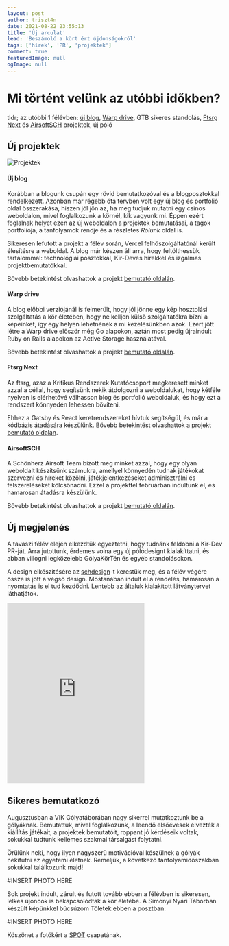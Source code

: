 ```yaml
---
layout: post
author: triszt4n
date: 2021-08-22 23:55:13
title: 'Új arculat'
lead: 'Beszámoló a kört ért újdonságokról'
tags: ['hírek', 'PR', 'projektek']
comment: true
featuredImage: null
ogImage: null
---
```


# Mi történt velünk az utóbbi időkben?

tldr; az utóbbi 1 félévben: [új blog](/project/blog-next), [Warp drive](/project/warp-next), GTB sikeres standolás, [Ftsrg Next](/project/ftsrg-next) és [AirsoftSCH](/project/airsoft) projektek, új póló

## Új projektek

![Projektek](https://warp.kir-dev.sch.bme.hu/img/blobs/redirect/eyJfcmFpbHMiOnsibWVzc2FnZSI6IkJBaHBYZz09IiwiZXhwIjpudWxsLCJwdXIiOiJibG9iX2lkIn19--bf24b78fcb0c9fd588186d752ffa9cc66364f54b/egyveleg.png)

#### Új blog

Korábban a blogunk csupán egy rövid bemutatkozóval és a blogposztokkal rendelkezett. Azonban már régebb óta tervben volt egy új blog és portfolió oldal összerakása, hiszen jól jön az, ha meg tudjuk mutatni egy csinos weboldalon, mivel foglalkozunk a körnél, kik vagyunk mi. Éppen ezért foglalnak helyet ezen az új weboldalon a projektek bemutatásai, a tagok portfoliója, a tanfolyamok rendje és a részletes _Rólunk_ oldal is.

Sikeresen lefutott a projekt a félév során, Vercel felhőszolgáltatónál került élesítésre a weboldal. A blog már készen áll arra, hogy feltölthessük tartalommal: technológiai posztokkal, Kir-Deves hírekkel és izgalmas projektbemutatókkal.

Bővebb betekintést olvashattok a projekt [bemutató oldalán](/project/blog-next).

#### Warp drive

A blog előbbi verziójánál is felmerült, hogy jól jönne egy kép hosztolási szolgáltatás a kör életében, hogy ne kelljen külső szolgáltatókra bízni a képeinket, így egy helyen lehetnének a mi kezelésünkben azok. Ezért jött létre a Warp drive először még Go alapokon, aztán most pedig újraindult Ruby on Rails alapokon az Active Storage használatával.

Bővebb betekintést olvashattok a projekt [bemutató oldalán](/project/warp-next).

#### Ftsrg Next

Az ftsrg, azaz a Kritikus Rendszerek Kutatócsoport megkeresett minket azzal a céllal, hogy segítsünk nekik átdolgozni a weboldalukat, hogy kétféle nyelven is elérhetővé válhasson blog és portfolió weboldaluk, és hogy ezt a rendszert könnyedén lehessen bővíteni.

Ehhez a Gatsby és React keretrendszereket hívtuk segítségül, és már a kódbázis átadására készülünk. Bővebb betekintést olvashattok a projekt [bemutató oldalán](/project/ftsrg-next).

#### AirsoftSCH

A Schönherz Airsoft Team bízott meg minket azzal, hogy egy olyan weboldalt készítsünk számukra, amellyel könnyedén tudnak játékokat szervezni és híreket közölni, játékjelentkezéseket adminisztrálni és felszereléseket kölcsönadni. Ezzel a projekttel februárban indultunk el, és hamarosan átadásra készülünk.

Bővebb betekintést olvashattok a projekt [bemutató oldalán](/project/airsoft).

## Új megjelenés

A tavaszi félév elején elkezdtük egyeztetni, hogy tudnánk feldobni a Kir-Dev PR-ját. Arra jutottunk, érdemes volna egy új pólódesignt kialakíttatni, és abban villogni legközelebb GólyaKörTén és egyéb standolásokon.

A design elkészítésére az [schdesign](schdesign.hu)-t kerestük meg, és a félév végére össze is jött a végső design. Mostanában indult el a rendelés, hamarosan a nyomtatás is el tud kezdődni. Lentebb az általuk kialakított látványtervet láthatjátok.

<iframe src="https://instagram.com/p/CSoMySXtA8U/embed" width="320" height="420" frameborder="0"></iframe>

## Sikeres bemutatkozó

Augusztusban a VIK Gólyatáborában nagy sikerrel mutatkoztunk be a gólyáknak. Bemutattuk, mivel foglalkozunk, a leendő elsőévesek élvezték a kiállítás játékait, a projektek bemutatóit, roppant jó kérdéseik voltak, sokukkal tudtunk kellemes szakmai társalgást folytatni.

Örülünk neki, hogy ilyen nagyszerű motivációval készülnek a gólyák nekifutni az egyetemi életnek. Reméljük, a következő tanfolyamidőszakban sokukkal találkozunk majd!

#INSERT PHOTO HERE

Sok projekt indult, zárult és futott tovább ebben a félévben is sikeresen, lelkes újoncok is bekapcsolódtak a kör életébe. A Simonyi Nyári Táborban készült képünkkel búcsúzom Tőletek ebben a posztban:

#INSERT PHOTO HERE

Köszönet a fotókért a [SPOT](spot.sch.bme.hu) csapatának.
